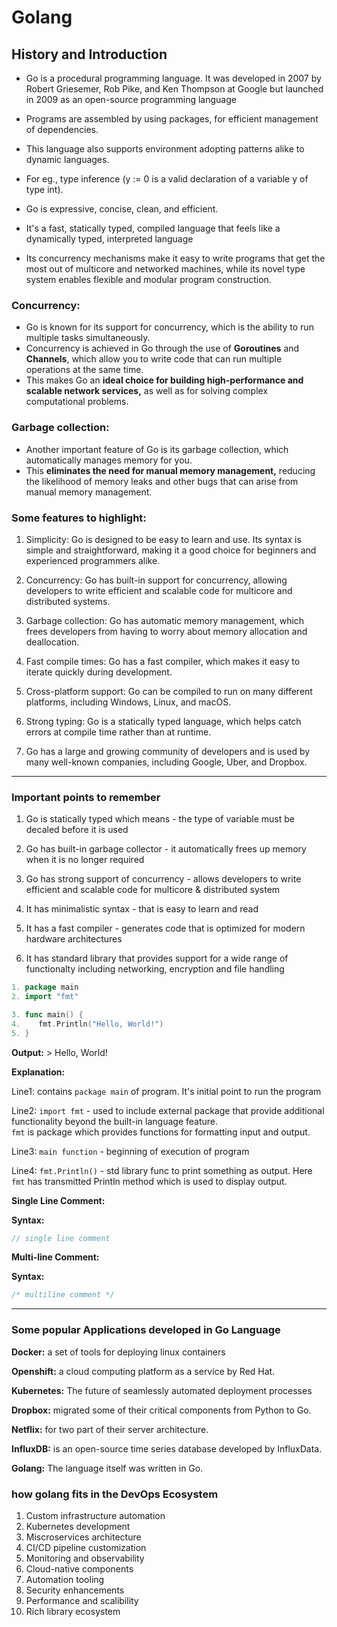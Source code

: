 # Golang

## History and Introduction

* Go is a procedural programming language. It was developed in 2007 by Robert Griesemer, Rob Pike, and Ken Thompson at Google but launched in 2009 as an open-source programming language

* Programs are assembled by using packages, for efficient management of dependencies. 
* This language also supports environment adopting patterns alike to dynamic languages. 
* For eg., type inference (y := 0 is a valid declaration of a variable y of type int).

* Go is expressive, concise, clean, and efficient. 

* It's a fast, statically typed, compiled language that feels like a dynamically typed, interpreted language

* Its concurrency mechanisms make it easy to write programs that get the most out of multicore and networked machines, while its novel type system enables flexible and modular program construction.

### Concurrency:
* Go is known for its support for concurrency, which is the ability to run multiple tasks simultaneously. 
* Concurrency is achieved in Go through the use of __Goroutines__ and __Channels__, which allow you to write code that can run multiple operations at the same time. 
* This makes Go an __ideal choice for building high-performance and scalable network services,__ as well as for solving complex computational problems.

### Garbage collection:
* Another important feature of Go is its garbage collection, which automatically manages memory for you. 
* This __eliminates the need for manual memory management,__ reducing the likelihood of memory leaks and other bugs that can arise from manual memory management.

### Some features to highlight:

1. Simplicity: Go is designed to be easy to learn and use. Its syntax is simple and straightforward, making it a good choice for beginners and experienced programmers alike.

2. Concurrency: Go has built-in support for concurrency, allowing developers to write efficient and scalable code for multicore and distributed systems.


3. Garbage collection: Go has automatic memory management, which frees developers from having to worry about memory allocation and deallocation.

4. Fast compile times: Go has a fast compiler, which makes it easy to iterate quickly during development.

5. Cross-platform support: Go can be compiled to run on many different platforms, including Windows, Linux, and macOS.

6. Strong typing: Go is a statically typed language, which helps catch errors at compile time rather than at runtime.

7. Go has a large and growing community of developers and is used by many well-known companies, including Google, Uber, and Dropbox.

<hr>

### Important points to remember

1. Go is statically typed which means - the type of variable must be decaled before it is used

2. Go has built-in garbage collector - it automatically frees up memory when it is no longer required

3. Go has strong support of concurrency - allows developers to write efficient and scalable code for multicore & distributed system

4. It has minimalistic syntax - that is easy to learn and read

5. It has a fast compiler - generates code that is optimized for modern hardware architectures

6. It has standard library that provides support for a wide range of functionalty including networking, encryption  and file handling

```go
1. package main
2. import "fmt"

3. func main() {
4.    fmt.Println("Hello, World!")
5. }
```
__Output:__ > Hello, World!

__Explanation:__

Line1: contains `package main` of program. It's initial point to run the program

Line2:  `import fmt`  - used to include external package that provide additional functionality beyond the built-in language feature. <br> `fmt` is package which provides functions for formatting input and output.

Line3: `main function`  - beginning of execution of program

Line4: `fmt.Println()` - std library func to print something as output. Here `fmt` has transmitted Println method which is used to display output.


__Single Line Comment:__

__Syntax:__

```go
// single line comment 
```
__Multi-line Comment:__ 

__Syntax:__

```go
/* multiline comment */
```
<hr>

### Some popular Applications developed in Go Language

__Docker:__ a set of tools for deploying linux containers

__Openshift:__ a cloud computing platform as a service by Red Hat.

__Kubernetes:__ The future of seamlessly automated deployment processes

__Dropbox:__ migrated some of their critical components from Python to Go.

__Netflix:__ for two part of their server architecture.

__InfluxDB:__ is an open-source time series database developed by InfluxData.

__Golang:__ The language itself was written in Go.

### how golang fits in the DevOps Ecosystem

1. Custom infrastructure automation
2. Kubernetes development
3. Miscroservices architecture
4. CI/CD pipeline customization
5. Monitoring and observability
6. Cloud-native components 
7. Automation tooling
8. Security enhancements
9. Performance and scalibility
10. Rich library ecosystem
